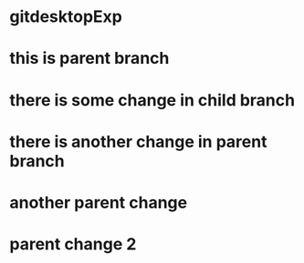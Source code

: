 # gitdesktopExp

# this is parent branch

# there is some change in child branch

# there is another change in parent branch

# another parent change

# parent change 2
